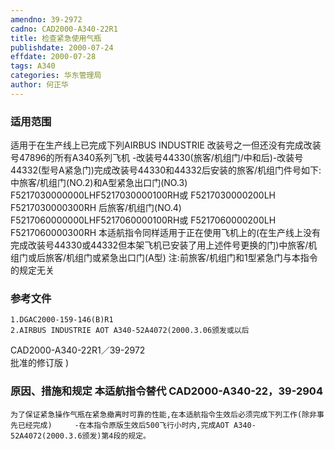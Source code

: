 ```yaml
---
amendno: 39-2972
cadno: CAD2000-A340-22R1
title: 检查紧急使用气瓶
publishdate: 2000-07-24
effdate: 2000-07-28
tags: A340
categories: 华东管理局
author: 何正华
---
```


### 适用范围 
适用于在生产线上已完成下列AIRBUS INDUSTRIE 改装号之一但还没有完成改装号47896的所有A340系列飞机 -改装号44330(旅客/机组门/中和后)-改装号44332(型号A紧急门)完成改装号44330和44332后安装的旅客/机组门件号如下:
中旅客/机组门(NO.2)和A型紧急出口门(NO.3) F5217030000000LHF5217030000100RH或 F5217030000200LH F5217030000300RH 后旅客/机组门(NO.4) F5217060000000LHF5217060000100RH或 F5217060000200LH F5217060000300RH
本适航指令同样适用于正在使用飞机上的(在生产线上没有完成改装号44330或44332但本架飞机已安装了用上述件号更换的门)中旅客/机组门或后旅客/机组门或紧急出口门(A型)
注:前旅客/机组门和1型紧急门与本指令的规定无关

<!--more-->
### 参考文件
    1.DGAC2000-159-146(B)R1
    2.AIRBUS INDUSTRIE AOT A340-52A4072(2000.3.06颁发或以后
  CAD2000-A340-22R1／39-2972   
批准的修订版 ) 

### 原因、措施和规定 本适航指令替代 CAD2000-A340-22，39-2904
    为了保证紧急操作气瓶在紧急撤离时可靠的性能,在本适航指令生效后必须完成下列工作(除非事先已经完成)     -在本指令原版生效后500飞行小时内,完成AOT A340-52A4072(2000.3.6颁发)第4段的规定。
